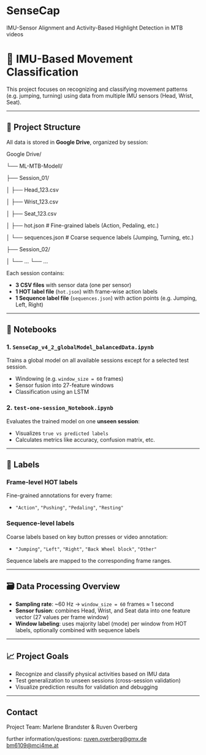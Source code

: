 # SenseCap
IMU-Sensor Alignment and Activity-Based Highlight Detection in MTB videos

# 🚴 IMU-Based Movement Classification

This project focuses on recognizing and classifying movement patterns (e.g. jumping, turning) using data from multiple IMU sensors (Head, Wrist, Seat).

---

## 🔧 Project Structure

All data is stored in **Google Drive**, organized by session:

Google Drive/

└── ML-MTB-Modell/

├── Session_01/

│ ├── Head_123.csv

│ ├── Wrist_123.csv

│ ├── Seat_123.csv

│ ├── hot.json # Fine-grained labels (Action, Pedaling, etc.)

│ └── sequences.json # Coarse sequence labels (Jumping, Turning, etc.)

├── Session_02/

│ └── ...
└── ...







Each session contains:
- **3 CSV files** with sensor data (one per sensor)
- **1 HOT label file** (`hot.json`) with frame-wise action labels
- **1 Sequence label file** (`sequences.json`) with action points (e.g. Jumping, Left, Right)

---

## 📒 Notebooks

### 1. `SenseCap_v4_2_globalModel_balancedData.ipynb`
Trains a global model on all available sessions except for a selected test session.
- Windowing (e.g. `window_size = 60` frames)
- Sensor fusion into 27-feature windows
- Classification using an LSTM 

### 2. `test-one-session_Notebook.ipynb`
Evaluates the trained model on one **unseen session**:
- Visualizes `true vs predicted labels`
- Calculates metrics like accuracy, confusion matrix, etc.

---

## 🧪 Labels

### Frame-level HOT labels
Fine-grained annotations for every frame:
- `"Action"`, `"Pushing"`, `"Pedaling"`, `"Resting"`

### Sequence-level labels
Coarse labels based on key button presses or video annotation:
- `"Jumping"`, `"Left"`, `"Right"`, `"Back Wheel block"`, `"Other"`

Sequence labels are mapped to the corresponding frame ranges.

---

## 🗃️ Data Processing Overview

- **Sampling rate**: ~60 Hz → `window_size = 60` frames ≈ 1 second
- **Sensor fusion**: combines Head, Wrist, and Seat data into one feature vector (27 values per frame window)
- **Window labeling**: uses majority label (mode) per window from HOT labels, optionally combined with sequence labels

---

## 📈 Project Goals

- Recognize and classify physical activities based on IMU data
- Test generalization to unseen sessions (cross-session validation)
- Visualize prediction results for validation and debugging

---

## Contact
Project Team: Marlene Brandster & Ruven Overberg

further information/questions: ruven.overberg@gmx.de  bm6109@mci4me.at

